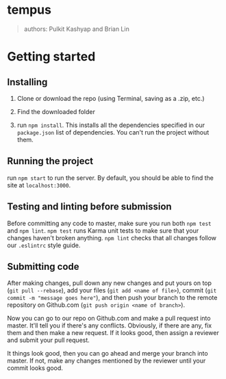 # tempus

> authors: Pulkit Kashyap and Brian Lin

# Getting started

## Installing

1. Clone or download the repo (using Terminal, saving as a .zip, etc.)

2. Find the downloaded folder 

3. run `npm install`. This installs all the dependencies specified in our `package.json` list of dependencies. You can't run the project without them.

## Running the project

run `npm start` to run the server. By default, you should be able to find the site at `localhost:3000`. 

## Testing and linting before submission

Before committing any code to master, make sure you run both `npm test` and `npm lint`. `npm test` runs Karma unit tests to make sure that your changes haven't broken anything. `npm lint` checks that all changes follow our `.eslintrc` style guide. 

## Submitting code

After making changes, pull down any new changes and put yours on top (`git pull --rebase`), add your files (`git add <name of file>`), commit (`git commit -m "message goes here"`), and then push your branch to the remote repository on Github.com (`git push origin <name of branch>`). 

Now you can go to our repo on Github.com and make a pull request into master. It'll tell you if there's any conflicts. Obviously, if there are any, fix them and then make a new request. If it looks good, then assign a reviewer and submit your pull request. 

It things look good, then you can go ahead and merge your branch into master. If not, make any changes mentioned by the reviewer until your commit looks good. 
